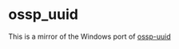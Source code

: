 ossp_uuid
=========

This is a mirror of the Windows port of [ossp-uuid](https://sourceforge.net/projects/osspuuidwin32/)
